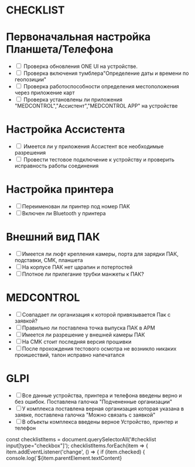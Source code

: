 # CHECKLIST


<!DOCTYPE html>
   <html lang="ru">
   <head>
       <meta charset="UTF-8">
       <meta name="viewport" content="width=device-width, initial-scale=1.0">
       <link rel="stylesheet" href="styles.css">
   </head>
   <body>
       <h1>Первоначальная настройка Планшета/Телефона</h1>
       <ul id="checklist">
           <li><input type="checkbox"> Проверка обновления ONE UI на устройстве.</li>
           <li><input type="checkbox"> Проверка включения тумблера"Определение даты и времени по геопозиции"</li>
           <li><input type="checkbox"> Проверка работоспособности определения местоположения через приложение карт </li>
           <li><input type="checkbox"> Проверка установлены ли приложения "MEDCONTROL","Ассистент","MEDCONTROL APP" на устройстве</li>
       </ul>
   </body>
   </html>

<!DOCTYPE html>
   <html lang="ru">
   <head>
       <meta charset="UTF-8">
  <meta name="viewport" content="width=device-width, initial-scale=1.0">
       <link rel="stylesheet" href="styles.css">
   </head>
   <body>
       <h1>Настройка Ассистента</h1>
       <ul id="checklist">
           <li><input type="checkbox"> Имеется ли у приложения Ассистент все необходимые разрешения</li>
           <li><input type="checkbox"> Провести тестовое подключение к устройству и проверить исправность работы соединения</li>
       </ul>
   </body>
    <h1>Настройка принтера</h1>
       <ul id="checklist">
           <li><input type="checkbox">Переименован ли принтер под номер ПАК</li>
           <li><input type="checkbox">Включен ли Bluetooth у принтера</li>
       </ul>
   </body>
   <h1>Внешний вид ПАК</h1>
       <ul id="checklist">
           <li><input type="checkbox">Имеется ли люфт крепления камеры, порта для зарядки ПАК, подставки, СМК, планшета</li>
           <li><input type="checkbox">На корпусе ПАК нет царапин и потертостей </li>
            <li><input type="checkbox">Плотное ли прилегание трубки манжеты к ПАК?</li>
       </ul>
   </body>
   <h1>MEDCONTROL</h1>
       <ul id="checklist">
           <li><input type="checkbox">Совпадает ли организация к которой привязывается Пак с заявкой? </li>
           <li><input type="checkbox">Правильно ли поставлена точка выпуска ПАК в АРМ</li>
           <li><input type="checkbox">Имеется ли разрешение у внешней камеры ПАК</li>
    <li><input type="checkbox">На СМК стоит последняя версия прошивки</li>
            <li><input type="checkbox">После прохождения тестового осмотра не возникло никаких проишествий, талон исправно напечатался</li>
       </ul>
   </body>
   <h1>GLPI</h1>
       <ul id="checklist">
           <li><input type="checkbox">Все данные устройства, принтера и телефона введены верно и без ошибок. Поставлена галочка "Подчененные организации" </li>
           <li><input type="checkbox">У комплекса поставлена верная организация которая указана в заявке, поставлена галочка "Можно связать с заявкой"</li>
           <li><input type="checkbox">В объекты комплекса введены верное Устройство, принтер и телефон</li>
       </ul>
   </body>
  
          
   const checklistItems = document.querySelectorAll('#checklist input[type="checkbox"]');
   checklistItems.forEach(item => {
       item.addEventListener('change', () => {
           if (item.checked) {
               console.log(`${item.parentElement.textContent} 
